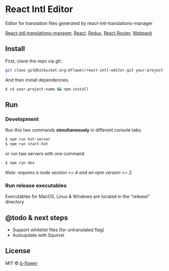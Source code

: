 # React Intl Editor

Editor for translation files generated by react-intl-translations-manager

[React-intl-translations-manager](https://github.com/GertjanReynaert/react-intl-translations-manager),
[React](https://facebook.github.io/react/), [Redux](https://github.com/reactjs/redux),
[React Router](https://github.com/reactjs/react-router), [Webpack](http://webpack.github.io/docs/)

## Install

First, clone the repo via git:

```bash
git clone git@bitbucket.org:bflower/react-intl-editor.git your-project-name
```

And then install dependencies.

```bash
$ cd your-project-name && npm install
```


## Run

### Development

Run this two commands __simultaneously__ in different console tabs.

```bash
$ npm run hot-server
$ npm run start-hot
```

or run two servers with one command

```bash
$ npm run dev
```

*Note: requires a node version >= 4 and an npm version >= 2.*

### Run release executables

Executables for MacOS, Linux & Windows are located in the "release" directory


## @todo & next steps

  - Support whitelist files (for untranslated flag)
  - Autoupdate with Squirrel

## License
MIT © [b-flower](http://www.b-flower.com)
